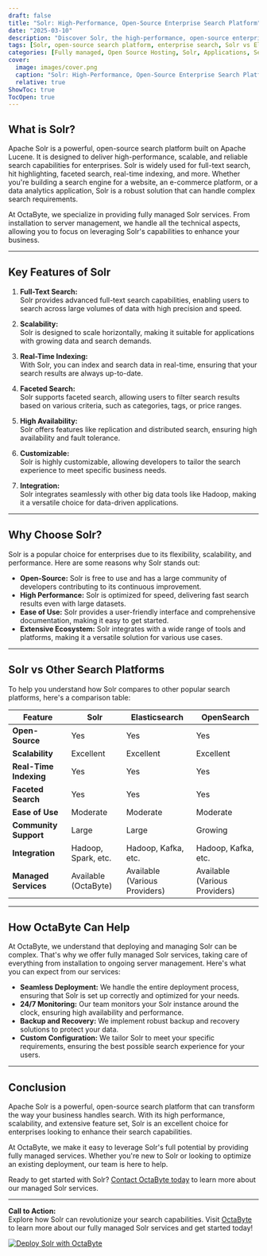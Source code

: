 ```yaml
---
draft: false
title: "Solr: High-Performance, Open-Source Enterprise Search Platform"
date: "2025-03-10"
description: "Discover Solr, the high-performance, open-source enterprise search platform. Learn how Solr can transform your search capabilities, its key features, and how it compares to other search platforms. OctaByte offers fully managed Solr services, ensuring seamless deployment and management for your business."
tags: [Solr, open-source search platform, enterprise search, Solr vs Elasticsearch, managed Solr services, OctaByte, search engine optimization, Solr features, Solr deployment, Solr management]
categories: [Fully managed, Open Source Hosting, Solr, Applications, Search]
cover:
  image: images/cover.png
  caption: "Solr: High-Performance, Open-Source Enterprise Search Platform"
  relative: true
ShowToc: true
TocOpen: true
---
```



## What is Solr?

Apache Solr is a powerful, open-source search platform built on Apache Lucene. It is designed to deliver high-performance, scalable, and reliable search capabilities for enterprises. Solr is widely used for full-text search, hit highlighting, faceted search, real-time indexing, and more. Whether you're building a search engine for a website, an e-commerce platform, or a data analytics application, Solr is a robust solution that can handle complex search requirements.

At OctaByte, we specialize in providing fully managed Solr services. From installation to server management, we handle all the technical aspects, allowing you to focus on leveraging Solr's capabilities to enhance your business.

---

## Key Features of Solr

1. **Full-Text Search:**  
   Solr provides advanced full-text search capabilities, enabling users to search across large volumes of data with high precision and speed.

2. **Scalability:**  
   Solr is designed to scale horizontally, making it suitable for applications with growing data and search demands.

3. **Real-Time Indexing:**  
   With Solr, you can index and search data in real-time, ensuring that your search results are always up-to-date.

4. **Faceted Search:**  
   Solr supports faceted search, allowing users to filter search results based on various criteria, such as categories, tags, or price ranges.

5. **High Availability:**  
   Solr offers features like replication and distributed search, ensuring high availability and fault tolerance.

6. **Customizable:**  
   Solr is highly customizable, allowing developers to tailor the search experience to meet specific business needs.

7. **Integration:**  
   Solr integrates seamlessly with other big data tools like Hadoop, making it a versatile choice for data-driven applications.

---

## Why Choose Solr?

Solr is a popular choice for enterprises due to its flexibility, scalability, and performance. Here are some reasons why Solr stands out:

- **Open-Source:** Solr is free to use and has a large community of developers contributing to its continuous improvement.
- **High Performance:** Solr is optimized for speed, delivering fast search results even with large datasets.
- **Ease of Use:** Solr provides a user-friendly interface and comprehensive documentation, making it easy to get started.
- **Extensive Ecosystem:** Solr integrates with a wide range of tools and platforms, making it a versatile solution for various use cases.

---

## Solr vs Other Search Platforms

To help you understand how Solr compares to other popular search platforms, here's a comparison table:

| Feature                | Solr                          | Elasticsearch                | OpenSearch                  |
|------------------------|-------------------------------|------------------------------|-----------------------------|
| **Open-Source**        | Yes                           | Yes                          | Yes                         |
| **Scalability**        | Excellent                     | Excellent                    | Excellent                   |
| **Real-Time Indexing** | Yes                           | Yes                          | Yes                         |
| **Faceted Search**     | Yes                           | Yes                          | Yes                         |
| **Ease of Use**        | Moderate                      | Moderate                     | Moderate                    |
| **Community Support**  | Large                         | Large                        | Growing                     |
| **Integration**        | Hadoop, Spark, etc.           | Hadoop, Kafka, etc.          | Hadoop, Kafka, etc.         |
| **Managed Services**   | Available (OctaByte)          | Available (Various Providers)| Available (Various Providers)|

---

## How OctaByte Can Help

At OctaByte, we understand that deploying and managing Solr can be complex. That's why we offer fully managed Solr services, taking care of everything from installation to ongoing server management. Here's what you can expect from our services:

- **Seamless Deployment:** We handle the entire deployment process, ensuring that Solr is set up correctly and optimized for your needs.
- **24/7 Monitoring:** Our team monitors your Solr instance around the clock, ensuring high availability and performance.
- **Backup and Recovery:** We implement robust backup and recovery solutions to protect your data.
- **Custom Configuration:** We tailor Solr to meet your specific requirements, ensuring the best possible search experience for your users.

---

## Conclusion

Apache Solr is a powerful, open-source search platform that can transform the way your business handles search. With its high performance, scalability, and extensive feature set, Solr is an excellent choice for enterprises looking to enhance their search capabilities.

At OctaByte, we make it easy to leverage Solr's full potential by providing fully managed services. Whether you're new to Solr or looking to optimize an existing deployment, our team is here to help.

Ready to get started with Solr? [Contact OctaByte today](https://octabyte.io) to learn more about our managed Solr services.

---

**Call to Action:**  
Explore how Solr can revolutionize your search capabilities. Visit [OctaByte](https://octabyte.io) to learn more about our fully managed Solr services and get started today!

[![Deploy Solr with OctaByte](/images/deploy-on-octabyte.png)](https://octabyte.io/fully-managed-open-source-services/applications/search/solr)